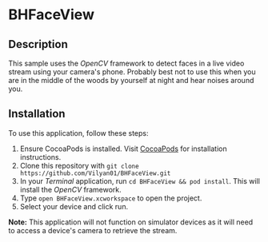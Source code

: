 # BHFaceView

## Description

This sample uses the *OpenCV* framework to detect faces in a live video stream using your camera's phone. Probably best not to use this when you are in the middle of the woods by yourself at night and hear noises around you.

## Installation

To use this application, follow these steps:

1. Ensure CocoaPods is installed. Visit [CocoaPods](https://cocoapods.org) for installation instructions.
2. Clone this repository with `git clone https://github.com/Vilyan01/BHFaceView.git`
3. In your *Terminal* application, run `cd BHFaceView && pod install`. This will install the *OpenCV* framework.
4. Type `open BHFaceView.xcworkspace` to open the project.
5. Select your device and click run.

**Note:** This application will not function on simulator devices as it will need to access a device's camera to retrieve the stream.
